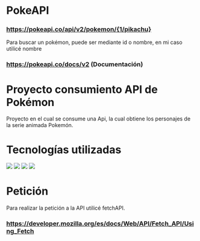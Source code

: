 # PokeAPI 

### https://pokeapi.co/api/v2/pokemon/{1/pikachu}
Para buscar un pokémon, puede ser mediante id o nombre, en mi caso utilicé nombre

### https://pokeapi.co/docs/v2 (Documentación)

# Proyecto consumiento API de Pokémon
Proyecto en el cual se consume una Api, la cual obtiene los personajes de la serie animada Pokemón.

# Tecnologías utilizadas

<img src="https://img.shields.io/badge/-Javascript-black?style=plastic&logo=javascript"> <img src="https://img.shields.io/badge/-html-black?style=plastic&logo=html5"> <img src="https://img.shields.io/badge/-bootstrap-black?style=plastic&logo=bootstrap"> <img src="https://img.shields.io/badge/-css-black?style=plastic&logo=css3">


# Petición

Para realizar la petición a la API utilicé fetchAPI.

### https://developer.mozilla.org/es/docs/Web/API/Fetch_API/Using_Fetch

  
